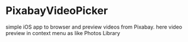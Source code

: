 # PixabayVideoPicker

simple iOS app to browser and preview videos from Pixabay.
here video preview in context menu as like Photos Library

